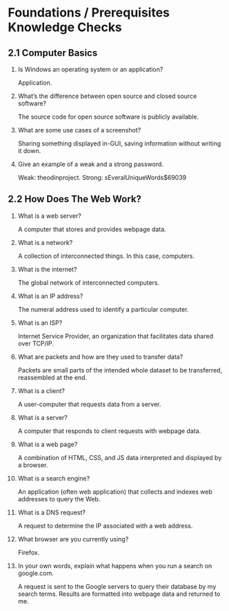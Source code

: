 # Foundations / Prerequisites Knowledge Checks

## 2.1 Computer Basics

1. Is Windows an operating system or an application?

    Application.

2. What’s the difference between open source and closed source software?

    The source code for open source software is publicly available.

3. What are some use cases of a screenshot?

    Sharing something displayed in-GUI, saving information without writing it down.

4. Give an example of a weak and a strong password.

    Weak: theodinproject. Strong: sEveralUniqueWords$69039

## 2.2 How Does The Web Work?

1. What is a web server?

    A computer that stores and provides webpage data.

2. What is a network?
    
    A collection of interconnected things. In this case, computers.

3. What is the internet?

    The global network of interconnected computers.

4. What is an IP address?

    The numeral address used to identify a particular computer.

5. What is an ISP?

    Internet Service Provider, an organization that facilitates data shared over TCP/IP.

6. What are packets and how are they used to transfer data?

    Packets are small parts of the intended whole dataset to be transferred, reassembled at the end.

7. What is a client?

    A user-computer that requests data from a server.

8. What is a server?

    A computer that responds to client requests with webpage data.

9. What is a web page?

    A combination of HTML, CSS, and JS data interpreted and displayed by a browser.

10. What is a search engine?

    An application (often web application) that collects and indexes web addresses to query the Web.

11. What is a DNS request?

    A request to determine the IP associated with a web address.

12. What browser are you currently using?

    Firefox.

13. In your own words, explain what happens when you run a search on google.com.

    A request is sent to the Google servers to query their database by my search terms. Results are formatted into webpage data and returned to me.

